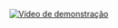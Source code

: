 [![Vídeo de demonstração](https://exemplo.com/thumbnail.png)]([https://exemplo.com/link-do-video](https://www.youtube.com/watch?v=r9GrcxTGNWg)https://www.youtube.com/watch?v=r9GrcxTGNWg)
